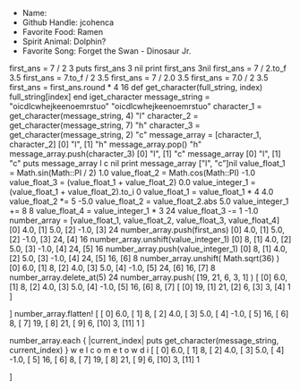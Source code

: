 - Name:
- Github Handle: jcohenca
- Favorite Food: Ramen
- Spirit Animal: Dolphin?
- Favorite Song: Forget the Swan - Dinosaur Jr. 


first_ans = 7 / 2 
	3
puts first_ans
	3
	nil
print first_ans
	3nil
first_ans = 7 / 2.to_f
	3.5
first_ans = 7.to_f / 2
	3.5
first_ans = 7 / 2.0
	3.5
first_ans = 7.0 / 2
	3.5
first_ans = first_ans.round * 4
	16
def get_character(full_string, index)
full_string[index]
end
	iget_character
message_string = "oicdlcwhejkeenoemrstuo"
	"oicdlcwhejkeenoemrstuo"
character_1 = get_character(message_string, 4)
	"l"
character_2 = get_character(message_string, 7)
	"h"
character_3 = get_character(message_string, 2)
	"c"
message_array = [character_1, character_2]
  	[0] "l",
    [1] "h"
message_array.pop()
	"h"
message_array.push(character_3)
 	[0] "l",
    [1] "c"
message_array
	[0] "l",
    [1] "c"
puts message_array
	l
	c
	nil
print message_array
	["l", "c”]nil
value_float_1 = Math.sin(Math::PI / 2)
	1.0
value_float_2 = Math.cos(Math::PI)
	-1.0
value_float_3 = (value_float_1 + value_float_2)
	0.0
value_integer_1 = (value_float_1 + value_float_2).to_i
	0
value_float_1 = value_float_1 * 4
	4.0
value_float_2 *= 5
	-5.0
value_float_2 = value_float_2.abs
	5.0
value_integer_1 += 8
	8
value_float_4 = value_integer_1 * 3
	24
value_float_3 -= 1
	-1.0
number_array = [value_float_1, value_float_2, value_float_3, value_float_4]
    [0] 4.0,
    [1] 5.0,
    [2] -1.0,
    [3] 24
number_array.push(first_ans)
    [0] 4.0,
    [1] 5.0,
    [2] -1.0,
    [3] 24,
    [4] 16
number_array.unshift(value_integer_1)
    [0] 8,
    [1] 4.0,
    [2] 5.0,
    [3] -1.0,
    [4] 24,
    [5] 16
 number_array.push(value_integer_1)
    [0] 8,
    [1] 4.0,
    [2] 5.0,
    [3] -1.0,
    [4] 24,
    [5] 16,
    [6] 8
number_array.unshift( Math.sqrt(36) )
    [0] 6.0,
    [1] 8,
    [2] 4.0,
    [3] 5.0,
    [4] -1.0,
    [5] 24,
    [6] 16,
    [7] 8
number_array.delete_at(5)
	24
number_array.push( [19, 21, 6, 3, 1] )
[
    [0] 6.0,
    [1] 8,
    [2] 4.0,
    [3] 5.0,
    [4] -1.0,
    [5] 16,
    [6] 8,
    [7] [
    [0] 19,
    [1] 21,
    [2] 6,
    [3] 3,
	[4] 1
    ]

]
number_array.flatten!
[
	[ 0] 6.0,
    [ 1] 8,
    [ 2] 4.0,
    [ 3] 5.0,
    [ 4] -1.0,
    [ 5] 16,
    [ 6] 8,
    [ 7] 19,
    [ 8] 21,
    [ 9] 6,
    [10] 3,
    [11] 1
]

number_array.each { |current_index| puts get_character(message_string, current_index) }
	w
	e
	l
	c
	o
	m
	e
	t
	o
	w
	d
	i
	[
    [ 0] 6.0,
    [ 1] 8,
    [ 2] 4.0,
    [ 3] 5.0,
    [ 4] -1.0,
    [ 5] 16,
    [ 6] 8,
    [ 7] 19,
    [ 8] 21,
    [ 9] 6,
    [10] 3,
    [11] 1

]


